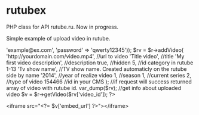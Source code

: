 rutubex
=======

PHP class for API rutube.ru. Now in progress.

Simple example of upload video in rutube.

<?
include("rutubex.php");
$r = new rutubex('b1e28995fb913c1cd00007a453c610e8da0b1158');

//if you don't have token, use login/password
//$r = new rutubex(array('username' => 'example@ex.com', 'password' => 'qwerty12345'));

$rv = $r->addVideo(
    'http://yourdomain.com/video.mp4',  //url to video
    'Title video',                      //title
    'My first video description',       //description
    true,                               //hidden
    5,                                  //id category in rutube 1-13
    'Tv show name',                     //TV show name. Created automaticly on the rutube side by name
    '2014',                             //year of realize video
    1,                                  //season
    1,                                  //current series
    2,                                  //type of video
    154466                              //id in your CMS
);

//if request will success returned array of video with rutube id.
var_dump($rv);

//get info about uploaded video
$v = $r->getVideo($rv['video_id']);
?>
&lt;iframe src=&quot;&lt;?= $v['embed_url'] ?&gt;&quot;&gt;&lt;/iframe&gt;

